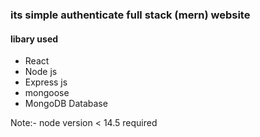 ### its simple authenticate full stack (mern) website

#### libary used

- React
- Node js
- Express js
- mongoose
- MongoDB Database

Note:- node version < 14.5 required
